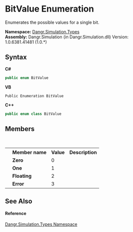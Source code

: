 # BitValue Enumeration
 

Enumerates the possible values for a single bit.

**Namespace:**&nbsp;<a href="N_Dangr_Simulation_Types">Dangr.Simulation.Types</a><br />**Assembly:**&nbsp;Dangr.Simulation (in Dangr.Simulation.dll) Version: 1.0.6381.41481 (1.0.*)

## Syntax

**C#**<br />
``` C#
public enum BitValue
```

**VB**<br />
``` VB
Public Enumeration BitValue
```

**C++**<br />
``` C++
public enum class BitValue
```


## Members
&nbsp;<table><tr><th></th><th>Member name</th><th>Value</th><th>Description</th></tr><tr><td /><td target="F:Dangr.Simulation.Types.BitValue.Zero">**Zero**</td><td>0</td><td /></tr><tr><td /><td target="F:Dangr.Simulation.Types.BitValue.One">**One**</td><td>1</td><td /></tr><tr><td /><td target="F:Dangr.Simulation.Types.BitValue.Floating">**Floating**</td><td>2</td><td /></tr><tr><td /><td target="F:Dangr.Simulation.Types.BitValue.Error">**Error**</td><td>3</td><td /></tr></table>

## See Also


#### Reference
<a href="N_Dangr_Simulation_Types">Dangr.Simulation.Types Namespace</a><br />
